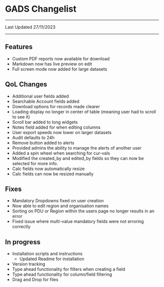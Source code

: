 # GADS Changelist

-------

Last Updated 27/11/2023

-------

## Features

- Custom PDF reports now available for download
- Markdown now has live preview on edit
- Full screen mode now added for large datasets

## QoL Changes

- Additional user fields added
- Searchable Account fields added
- Download options for records made clearer
- Loading display no longer in center of table (meaning user had to scroll to see it)
- Scroll bar added to long widgets
- Notes field added for when editing columns
- User export speeds now lower on larger datasets
- Audit defaults to 24h
- Remove button added to alerts
- Provided admins the ability to manage the alerts of another user
- Added a spin wheel when searching for cur-vals
- Modified the created_by and edited_by fields so they can now be selected for more info.
- Calc fields now automatically resize
- Calc fields can now be resized manually

## Fixes

- Mandatory Dropdowns fixed on user creation
- Now able to edit region and organisation names
- Sorting on PDU or Region within the users page no longer results in an error
- Fixed issue where multi-value mandatory fields were not erroring correctly

## In progress

- Installation scripts and instructions
  - Updated Readme for installation
- Version tracking
- Type ahead functionality for filters when creating a field
- Type ahead functionality for column/field filtering
- Drag and Drop for files
